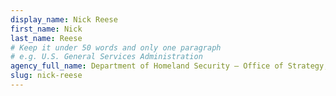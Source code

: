 ```yaml
---
display_name: Nick Reese
first_name: Nick
last_name: Reese
# Keep it under 50 words and only one paragraph
# e.g. U.S. General Services Administration
agency_full_name: Department of Homeland Security – Office of Strategy, Policy, and Plans
slug: nick-reese
---
```

